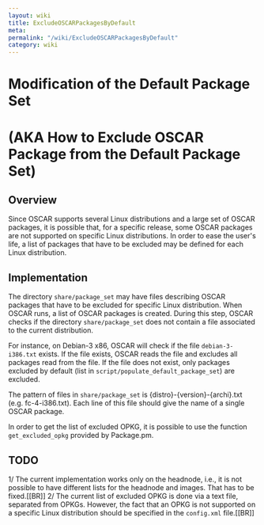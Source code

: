 ```yaml
---
layout: wiki
title: ExcludeOSCARPackagesByDefault
meta: 
permalink: "/wiki/ExcludeOSCARPackagesByDefault"
category: wiki
---
```

<!-- Name: ExcludeOSCARPackagesByDefault -->
<!-- Version: 6 -->
<!-- Author: jparpail -->

# Modification of the Default Package Set
# (AKA How to Exclude OSCAR Package from the Default Package Set)

## Overview

Since OSCAR supports several Linux distributions and a large set of OSCAR packages, it is possible that, for a specific release, some OSCAR packages are not supported on specific Linux distributions. In order to ease the user's life, a list of packages that have to be excluded may be defined for each Linux distribution.

## Implementation

The directory `share/package_set` may have files describing OSCAR packages that have to be excluded for specific Linux distribution. When OSCAR runs, a list of OSCAR packages is created. During this step, OSCAR checks if the directory `share/package_set` does not contain a file associated to the current distribution. 

For instance, on Debian-3 x86, OSCAR will check if the file `debian-3-i386.txt` exists. If the file exists, OSCAR reads the file and excludes all packages read from the file. If the file does not exist, only packages excluded by default (list in `script/populate_default_package_set`) are excluded.

The pattern of files in `share/package_set` is {distro}-{version}-{archi}.txt (e.g. fc-4-i386.txt). Each line of this file should give the name of a single OSCAR package.

In order to get the list of excluded OPKG, it is possible to use the function `get_excluded_opkg` provided by Package.pm.

## TODO

1/ The current implementation works only on the headnode, i.e., it is not possible to have different lists for the headnode and images. That has to be fixed.[[BR]]
2/ The current list of excluded OPKG is done via a text file, separated from OPKGs. However, the fact that an OPKG is not supported on a specific Linux distribution should be specified in the `config.xml` file.[[BR]]


